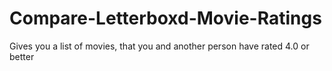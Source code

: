 # Compare-Letterboxd-Movie-Ratings
Gives you a list of movies, that you and another person have rated 4.0 or better
